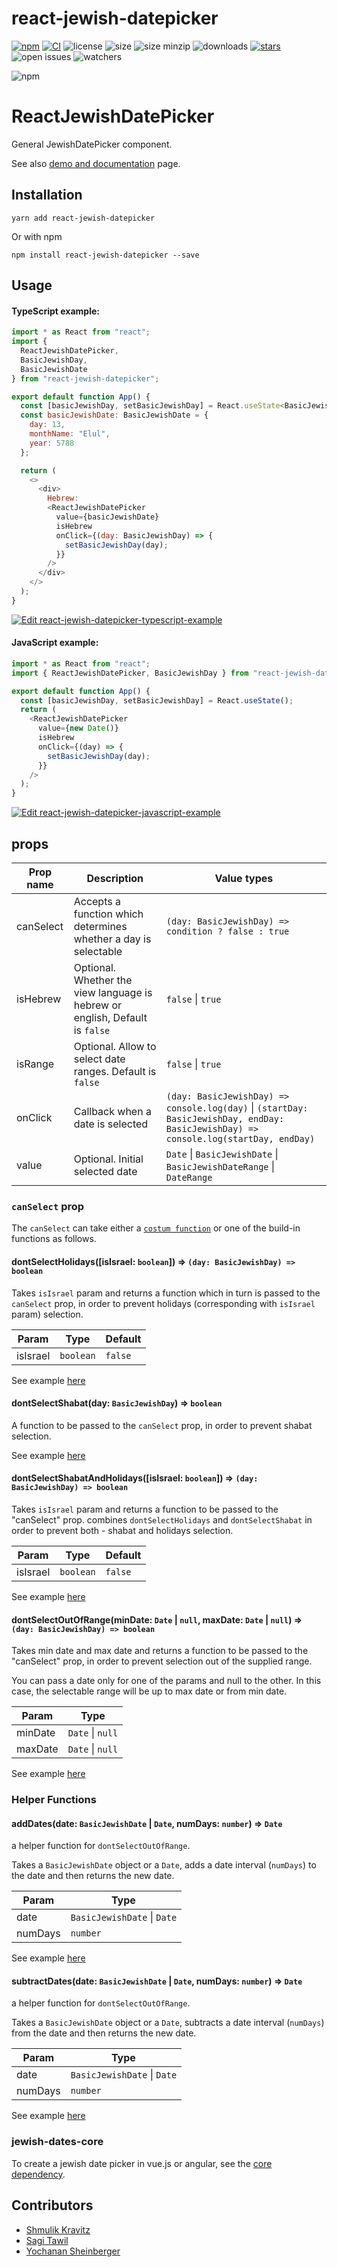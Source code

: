 # react-jewish-datepicker

[![npm](https://badge.fury.io/js/react-jewish-datepicker.svg)](https://www.npmjs.com/package/react-jewish-datepicker)
[![CI](https://github.com/Shmulik-Kravitz/react-jewish-datepicker/workflows/CI/badge.svg?branch=master)](https://github.com/Shmulik-Kravitz/react-jewish-datepicker/)
![license](https://badgen.net/npm/license/react-jewish-datepicker)
![size](https://badgen.net/bundlephobia/min/react-jewish-datepicker)
![size minzip](https://badgen.net/bundlephobia/minzip/react-jewish-datepicker)
![downloads](https://badgen.net/npm/dt/react-jewish-datepicker)
[![stars](https://badgen.net/github/stars/Shmulik-Kravitz/react-jewish-datepicker)](https://github.com/Shmulik-Kravitz/react-jewish-datepicker/)
![open issues](https://badgen.net/github/open-issues/Shmulik-Kravitz/react-jewish-datepicker)
![watchers](https://badgen.net/github/watchers/Shmulik-Kravitz/react-jewish-datepicker)

![npm](https://raw.githubusercontent.com/Shmulik-Kravitz/react-jewish-datepicker/master/images/snapshot.png)

# ReactJewishDatePicker

General JewishDatePicker component.

See also [demo and documentation](https://react-jewish-datepicker.js.org/) page.

## Installation

```console
yarn add react-jewish-datepicker
```

Or with npm

```console
npm install react-jewish-datepicker --save
```

## Usage

#### TypeScript example:

```js
import * as React from "react";
import {
  ReactJewishDatePicker,
  BasicJewishDay,
  BasicJewishDate
} from "react-jewish-datepicker";

export default function App() {
  const [basicJewishDay, setBasicJewishDay] = React.useState<BasicJewishDay>();
  const basicJewishDate: BasicJewishDate = {
    day: 13,
    monthName: "Elul",
    year: 5788
  };

  return (
    <>
      <div>
        Hebrew:
        <ReactJewishDatePicker
          value={basicJewishDate}
          isHebrew
          onClick={(day: BasicJewishDay) => {
            setBasicJewishDay(day);
          }}
        />
      </div>
    </>
  );
}


```

[![Edit react-jewish-datepicker-typescript-example](https://codesandbox.io/static/img/play-codesandbox.svg)](https://codesandbox.io/s/react-jewish-datepicker-typescript-example-1myb0?fontsize=14&hidenavigation=1&theme=dark)

#### JavaScript example:

```js
import * as React from "react";
import { ReactJewishDatePicker, BasicJewishDay } from "react-jewish-datepicker";

export default function App() {
  const [basicJewishDay, setBasicJewishDay] = React.useState();
  return (
    <ReactJewishDatePicker
      value={new Date()}
      isHebrew
      onClick={(day) => {
        setBasicJewishDay(day);
      }}
    />
  );
}
```

[![Edit react-jewish-datepicker-javascript-example](https://codesandbox.io/static/img/play-codesandbox.svg)](https://codesandbox.io/s/pedantic-gagarin-rdeov?fontsize=14&hidenavigation=1&theme=dark)

## props

| Prop name | Description                                                                  | Value types                                                                                                                          |
| --------- | ---------------------------------------------------------------------------- | ------------------------------------------------------------------------------------------------------------------------------------ |
| canSelect | Accepts a function which determines whether a day is selectable              | `(day: BasicJewishDay) => condition ? false : true`                                                                                  |
| isHebrew  | Optional. Whether the view language is hebrew or english, Default is `false` | `false` \| `true`                                                                                                                    |
| isRange   | Optional. Allow to select date ranges. Default is `false`                    | `false` \| `true`                                                                                                                    |
| onClick   | Callback when a date is selected                                             | `(day: BasicJewishDay) => console.log(day)` \| `(startDay: BasicJewishDay, endDay: BasicJewishDay) => console.log(startDay, endDay)` |
| value     | Optional. Initial selected date                                              | `Date` \| `BasicJewishDate` \| `BasicJewishDateRange` \| `DateRange`                                                                 |

### `canSelect` prop

The `canSelect` can take either a [`costum function`](https://react-jewish-datepicker.js.org/#disableWithCustomFunction) or one of the build-in functions as follows.

#### dontSelectHolidays([isIsrael: `boolean`]) ⇒ `(day: BasicJewishDay) => boolean`

Takes `isIsrael` param and returns a function which in turn is passed to the `canSelect` prop, in order to prevent holidays (corresponding with `isIsrael` param) selection.

| Param | Type   | Default |
| ----- | ------ | ----- |
| isIsrael  | `boolean` | `false` |

See example [here](https://react-jewish-datepicker.js.org/#disableHolidays)

#### dontSelectShabat(day: `BasicJewishDay`) ⇒ `boolean`

A function to be passed to the `canSelect` prop, in order to prevent shabat selection.

See example [here](https://react-jewish-datepicker.js.org/#disableShabat)

#### dontSelectShabatAndHolidays([isIsrael: `boolean`]) ⇒ `(day: BasicJewishDay) => boolean`

Takes `isIsrael` param and returns a function to be passed to the "canSelect" prop. combines `dontSelectHolidays` and `dontSelectShabat` in order to prevent both - shabat and holidays selection.

| Param | Type   | Default |
| ----- | ------ | ----- |
| isIsrael  | `boolean` | `false` |

See example [here](https://react-jewish-datepicker.js.org/#disableShabatAndHolidays)

#### dontSelectOutOfRange(minDate: `Date` | `null`, maxDate: `Date` | `null`) ⇒ `(day: BasicJewishDay) => boolean`

Takes min date and max date and returns a function to be passed to the "canSelect" prop, in order to prevent selection out of the supplied range.

You can pass a date only for one of the params and null to the other. In this case, the selectable range will be up to max date or from min date.

| Param | Type   |
| ----- | ------ |
| minDate  | `Date` \| `null` |
| maxDate  | `Date` \| `null` |

See example [here](https://react-jewish-datepicker.js.org/#selectionWithinRange)

### Helper Functions

#### addDates(date: `BasicJewishDate` | `Date`, numDays: `number`) ⇒ `Date`

a helper function for `dontSelectOutOfRange`.

Takes a `BasicJewishDate` object or a `Date`, adds a date interval (`numDays`) to the date and then returns the new date. 

| Param | Type   |
| ----- | ------ |
| date  | `BasicJewishDate` \| `Date` |
| numDays  | `number` |

See example [here](https://react-jewish-datepicker.js.org/#selectionWithinRange)

#### subtractDates(date: `BasicJewishDate` | `Date`, numDays: `number`) ⇒ `Date`

a helper function for `dontSelectOutOfRange`.

Takes a `BasicJewishDate` object or a `Date`, subtracts a date interval (`numDays`) from the date and then returns the new date.

| Param | Type   |
| ----- | ------ |
| date  | `BasicJewishDate` \| `Date` |
| numDays  | `number` |

See example [here](https://react-jewish-datepicker.js.org/#selectionWithinRange)

### jewish-dates-core

To create a jewish date picker in vue.js or angular, see the [core dependency](https://github.com/Shmulik-Kravitz/react-jewish-datepicker/blob/master/packages/jewishDatesCore/README.md).


## Contributors

- [Shmulik Kravitz](https://github.com/Shmulik-Kravitz)
- [Sagi Tawil](https://github.com/sagi770)
- [Yochanan Sheinberger](https://github.com/yochanan-sheinberger)
